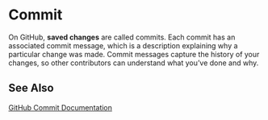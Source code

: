# Commit

On GitHub, **saved changes** are called commits. Each commit has an associated commit message, which is a description explaining why a particular change was made. Commit messages capture the history of your changes, so other contributors can understand what you’ve done and why.

## See Also

[GitHub Commit Documentation](https://help.github.com/en/categories/committing-changes-to-your-project)